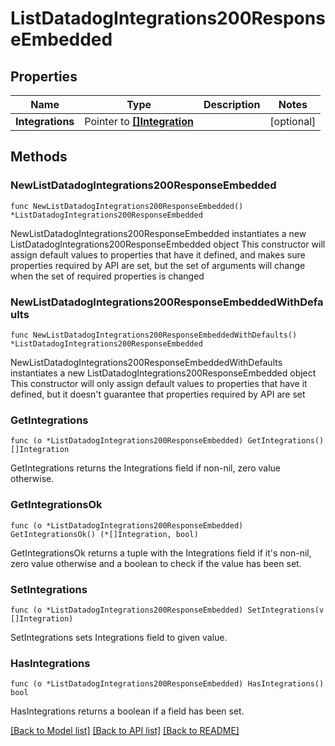 # ListDatadogIntegrations200ResponseEmbedded

## Properties

Name | Type | Description | Notes
------------ | ------------- | ------------- | -------------
**Integrations** | Pointer to [**[]Integration**](Integration.md) |  | [optional] 

## Methods

### NewListDatadogIntegrations200ResponseEmbedded

`func NewListDatadogIntegrations200ResponseEmbedded() *ListDatadogIntegrations200ResponseEmbedded`

NewListDatadogIntegrations200ResponseEmbedded instantiates a new ListDatadogIntegrations200ResponseEmbedded object
This constructor will assign default values to properties that have it defined,
and makes sure properties required by API are set, but the set of arguments
will change when the set of required properties is changed

### NewListDatadogIntegrations200ResponseEmbeddedWithDefaults

`func NewListDatadogIntegrations200ResponseEmbeddedWithDefaults() *ListDatadogIntegrations200ResponseEmbedded`

NewListDatadogIntegrations200ResponseEmbeddedWithDefaults instantiates a new ListDatadogIntegrations200ResponseEmbedded object
This constructor will only assign default values to properties that have it defined,
but it doesn't guarantee that properties required by API are set

### GetIntegrations

`func (o *ListDatadogIntegrations200ResponseEmbedded) GetIntegrations() []Integration`

GetIntegrations returns the Integrations field if non-nil, zero value otherwise.

### GetIntegrationsOk

`func (o *ListDatadogIntegrations200ResponseEmbedded) GetIntegrationsOk() (*[]Integration, bool)`

GetIntegrationsOk returns a tuple with the Integrations field if it's non-nil, zero value otherwise
and a boolean to check if the value has been set.

### SetIntegrations

`func (o *ListDatadogIntegrations200ResponseEmbedded) SetIntegrations(v []Integration)`

SetIntegrations sets Integrations field to given value.

### HasIntegrations

`func (o *ListDatadogIntegrations200ResponseEmbedded) HasIntegrations() bool`

HasIntegrations returns a boolean if a field has been set.


[[Back to Model list]](../README.md#documentation-for-models) [[Back to API list]](../README.md#documentation-for-api-endpoints) [[Back to README]](../README.md)


